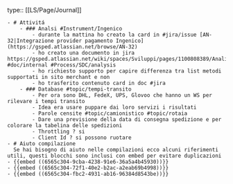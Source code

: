 type:: [[LS/Page/Journal]]

	- # Attivitá
		- ### Analsi #Instrument/Ingenico
			- durante la mattina ho creato la card in #jira/issue [AN-32|Integrazione provider pagamento Ingenico](https://gsped.atlassian.net/browse/AN-32)
			- ho creato una documento in jira https://gsped.atlassian.net/wiki/spaces/Sviluppi/pages/1100808389/Analisi+preliminare+documentazione+ufficiale+e+primo+accesso #doc/internal #Process/SDC/analysis
			- ho richiesto supporto per capire differenza tra list metodi supportati in sito merchant e non
			- ho trasferito contenuto card in doc #jira
		- ### Database #topic/tempi-transito
			- Per ora sono DHL, FedeX, UPS, Glovoo che hanno un WS per rilevare i tempi transito
			- Idea era usare puppare dai loro servizi i risultati
			- Parole censite #topic/camionistico #topic/rotaia
			- Dare una previsione della data di consegna spedizione e per colorare la tabelina delle spedizioni
			- Throttling ? si
			- Client Id ? si possono ruotare
	- # Aiuto compilazione
	  Se hai bisogno di aiuto nelle compilazioni ecco alcuni riferimenti utili, questi blocchi sono inclusi con embed per evitare duplicazioni
	- {{embed ((6565c304-9cba-4238-91e6-36a5a4b45930))}}
	- {{embed ((6565c304-72f1-40e2-b2ac-a2eab69b4998))}}
	- {{embed ((6565c304-fbc2-4931-ab16-96384d8543be))}}